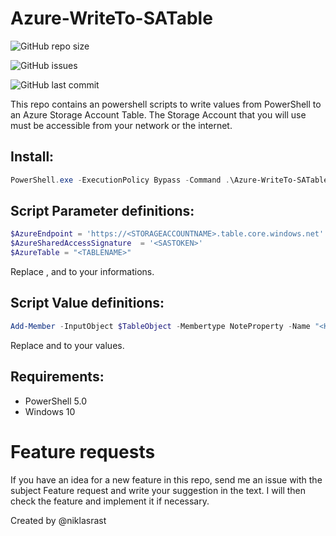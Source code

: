 # Azure-WriteTo-SATable

![GitHub repo size](https://img.shields.io/github/repo-size/niklasrast/Azure-WriteTo-SATable)

![GitHub issues](https://img.shields.io/github/issues-raw/niklasrast/Azure-WriteTo-SATable)

![GitHub last commit](https://img.shields.io/github/last-commit/niklasrast/Azure-WriteTo-SATable)

This repo contains an powershell scripts to write values from PowerShell to an Azure Storage Account Table.
The Storage Account that you will use must be accessible from your network or the internet.

## Install:
```powershell
PowerShell.exe -ExecutionPolicy Bypass -Command .\Azure-WriteTo-SATable.ps1
```

## Script Parameter definitions:
```powershell
$AzureEndpoint = 'https://<STORAGEACCOUNTNAME>.table.core.windows.net'
$AzureSharedAccessSignature  = '<SASTOKEN>'
$AzureTable = "<TABLENAME>"
```
Replace <STORAGEACCOUNTNAME>, <SASTOKEN> and <TABLENAME> to your informations.

## Script Value definitions:
```powershell
Add-Member -InputObject $TableObject -Membertype NoteProperty -Name "<KEYNAME>" -Value (<VALUE>).ToString();
```
Replace <KEYNAME> and <VALUE> to your values.


## Requirements:
- PowerShell 5.0
- Windows 10

# Feature requests
If you have an idea for a new feature in this repo, send me an issue with the subject Feature request and write your suggestion in the text. I will then check the feature and implement it if necessary.

Created by @niklasrast 